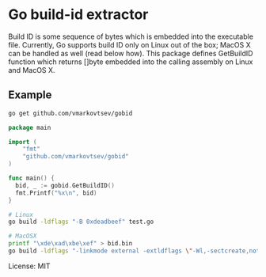 Go build-id extractor
=====================

Build ID is some sequence of bytes which is embedded into the executable file.
Currently, Go supports build ID only on Linux out of the box; MacOS X can be handled
as well (read below how). This package defines GetBuildID function which returns
[]byte embedded into the calling assembly on Linux and MacOS X.

Example
-------
```sh
go get github.com/vmarkovtsev/gobid
```

```go
package main

import (
    "fmt"
	"github.com/vmarkovtsev/gobid"
)

func main() {
  bid, _ := gobid.GetBuildID()
  fmt.Printf("%x\n", bid)
}
```

```sh
# Linux
go build -ldflags "-B 0xdeadbeef" test.go 

# MacOSX
printf "\xde\xad\xbe\xef" > bid.bin
go build -ldflags "-linkmode external -extldflags \"-Wl,-sectcreate,note,build-id,bid.bin\"" test.go 
```

License: MIT
